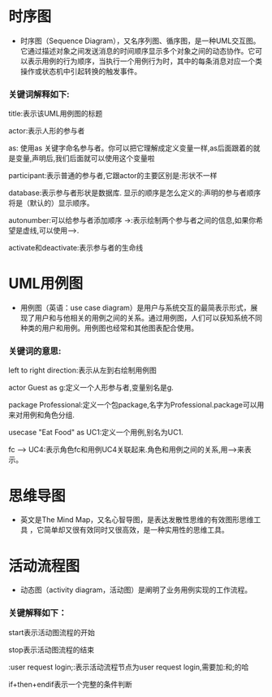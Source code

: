 # 时序图
- 时序图（Sequence Diagram），又名序列图、循序图，是一种UML交互图。它通过描述对象之间发送消息的时间顺序显示多个对象之间的动态协作。它可以表示用例的行为顺序，当执行一个用例行为时，其中的每条消息对应一个类操作或状态机中引起转换的触发事件。

### 关键词解释如下:

title:表示该UML用例图的标题

actor:表示人形的参与者

as: 使用as 关键字命名参与者。你可以把它理解成定义变量一样,as后面跟着的就是变量,声明后,我们后面就可以使用这个变量啦

participant:表示普通的参与者,它跟actor的主要区别是:形状不一样

database:表示参与者形状是数据库.
显示的顺序是怎么定义的:声明的参与者顺序将是（默认的）显示顺序。

autonumber:可以给参与者添加顺序
->:表示绘制两个参与者之间的信息,如果你希望是虚线,可以使用-->.

activate和deactivate:表示参与者的生命线

# UML用例图
- 用例图（英语：use case diagram）是用户与系统交互的最简表示形式，展现了用户和与他相关的用例之间的关系。通过用例图，人们可以获知系统不同种类的用户和用例。用例图也经常和其他图表配合使用。

### 关键词的意思:
left to right direction:表示从左到右绘制用例图

actor Guest as g:定义一个人形参与者,变量别名是g.

package Professional:定义一个包package,名字为Professional.package可以用来对用例和角色分组.

usecase "Eat Food" as UC1:定义一个用例,别名为UC1.

fc --> UC4:表示角色fc和用例UC4关联起来.角色和用例之间的关系,用-->来表示。

# 思维导图
- 英文是The Mind Map，又名心智导图，是表达发散性思维的有效图形思维工具 ，它简单却又很有效同时又很高效，是一种实用性的思维工具。

# 活动流程图
- 动态图（activity diagram，活动图）是阐明了业务用例实现的工作流程。

### 关键解释如下：
start表示活动图流程的开始

stop表示活动图流程的结束

:user request login;:表示活动流程节点为user request login,需要加:和;的哈

if+then+endif表示一个完整的条件判断
